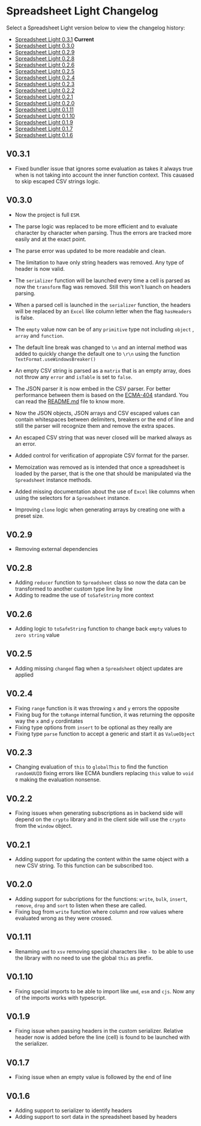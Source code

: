# Spreadsheet Light Changelog

Select a Spreadsheet Light version below to view the changelog history:

- [Spreadsheet Light 0.3.1](#V0.3.1) **Current**
- [Spreadsheet Light 0.3.0](#V0.3.0)
- [Spreadsheet Light 0.2.9](#V0.2.9)
- [Spreadsheet Light 0.2.8](#V0.2.8)
- [Spreadsheet Light 0.2.6](#V0.2.6)
- [Spreadsheet Light 0.2.5](#V0.2.5)
- [Spreadsheet Light 0.2.4](#V0.2.4)
- [Spreadsheet Light 0.2.3](#V0.2.3)
- [Spreadsheet Light 0.2.2](#V0.2.2)
- [Spreadsheet Light 0.2.1](#V0.2.1)
- [Spreadsheet Light 0.2.0](#V0.2.0)
- [Spreadsheet Light 0.1.11](#V0.1.11)
- [Spreadsheet Light 0.1.10](#V0.1.10)
- [Spreadsheet Light 0.1.9](#V0.1.9)
- [Spreadsheet Light 0.1.7](#V0.1.7)
- [Spreadsheet Light 0.1.6](#V0.1.6)

## V0.3.1

- Fixed bundler issue that ignores some evaluation as takes it always true when is not taking into account the inner function context. This cauased to skip escaped CSV strings logic.

## V0.3.0

- Now the project is full `ESM`.

- The parse logic was replaced to be more efficient and to evaluate character by character when parsing. Thus the errors are tracked more easily and at the exact point.

- The parse error was updated to be more readable and clean.

- The limitation to have only string headers was removed. Any type of header is now valid.

- The `serializer` function will be launched every time a cell is parsed as now the `transform` flag was removed. Still this won't luanch on headers parsing.

- When a parsed cell is launched in the `serializer` function, the headers will be replaced by an `Excel` like column letter when the flag `hasHeaders` is false.

- The `empty` value now can be of any `primitive` type not including `object` , `array` and `function`.

- The default line break was changed to `\n` and an internal method was added to quickly change the default one to `\r\n` using the function `TextFormat.useWindowsBreaker()`

- An empty CSV string is parsed as a `matrix` that is an empty array, does not throw any `error` and `isTable` is set to `false`.

- The JSON parser it is now embed in the CSV parser. For better performance between them is based on the [ECMA-404](https://www.json.org/json-en.html) standard. You can read the [README.md](README.md#json-parser) file to know more.

- Now the JSON objects, JSON arrays and CSV escaped values can contain whitespaces between delimiters, breakers or the end of line and still the parser will recognize them and remove the extra spaces.

- An escaped CSV string that was never closed will be marked always as an error.

- Added control for verification of appropiate CSV format for the parser.

- Memoization was removed as is intended that once a spreadsheet is loaded by the parser, that is the one that should be manipulated via the `Spreadsheet` instance methods.

- Added missing documentation about the use of `Excel` like columns when using the selectors for a `Spreadsheet` instance.

- Improving `clone` logic when generating arrays by creating one with a preset size.

## V0.2.9

- Removing external dependencies

## V0.2.8

- Adding `reducer` function to `Spreadsheet` class so now the data can be transformed to another custom type line by line
- Adding to readme the use of `toSafeString` more context

## V0.2.6

- Adding logic to `toSafeString` function to change back `empty` values to `zero string` value

## V0.2.5

- Adding missing `changed` flag when a `Spreadsheet` object updates are applied

## V0.2.4

- Fixing `range` function is it was throwing `x` and `y` errors the opposite
- Fixing bug for the `toRange` internal function, it was returning the opposite way the `x` and `y` cordintates
- Fixing type options from `insert` to be optional as they really are
- Fixing type `parse` function to accept a generic and start it as `ValueObject`

## V0.2.3

- Changing evaluation of `this` to `globalThis` to find the function `randomUUID` fixing errors like ECMA bundlers replacing `this` value to `void 0` making the evaluation nonsense.

## V0.2.2

- Fixing issues when generating subscriptions as in backend side will depend on the `crypto` library and in the client side will use the `crypto` from the `window` object.

## V0.2.1

- Adding support for updating the content within the same object with a new CSV string. To this function can be subscribed too.

## V0.2.0

- Adding support for subcriptions for the functions: `write`, `bulk`, `insert`, `remove`, `drop` and `sort` to listen when these are called.
- Fixing bug from `write` function where column and row values where evaluated wrong as they were crossed.

## V0.1.11

- Renaming `umd` to `xsv` removing special characters like `-` to be able to use the library with no need to use the global `this` as prefix.

## V0.1.10

- Fixing special imports to be able to import like `umd`, `esm` and `cjs`. Now any of the imports works with typescript.

## V0.1.9

- Fixing issue when passing headers in the custom serializer. Relative header now is added before the line (cell) is found to be launched with the serializer.

## V0.1.7

- Fixing issue when an empty value is followed by the end of line

## V0.1.6

- Adding support to serializer to identify headers
- Adding support to sort data in the spreadsheet based by headers

